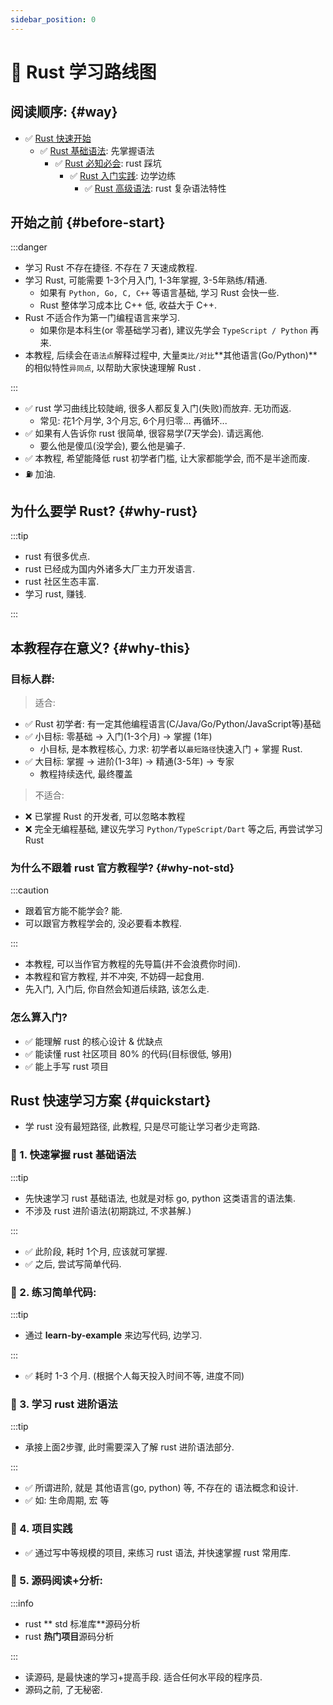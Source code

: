 ```yaml
---
sidebar_position: 0
---
```


# 🦀 Rust 学习路线图

## 阅读顺序: {#way}

- ✅ [Rust 快速开始](intro/) 
  - ✅ [Rust 基础语法](core/intro): 先掌握语法
    - ✅ [Rust 必知必会](tips/rule): rust 踩坑
      - ✅ [Rust 入门实践](praticse/intro/): 边学边练
        - ✅ [Rust 高级语法](pro/intro): rust 复杂语法特性

  
## 开始之前 {#before-start}

:::danger

- 学习 Rust 不存在捷径. 不存在 7 天速成教程.
- 学习 Rust, 可能需要 1-3个月入门, 1-3年掌握, 3-5年熟练/精通.
    - 如果有 `Python, Go, C, C++` 等语言基础, 学习 Rust 会快一些.
    - Rust 整体学习成本比 C++ 低, 收益大于 C++.
- Rust 不适合作为第一门编程语言来学习.
    - 如果你是本科生(or 零基础学习者), 建议先学会 `TypeScript / Python` 再来.
- 本教程, 后续会在`语法点`解释过程中, 大量`类比/对比`**其他语言(Go/Python)**的相似特性`异同点`, 以帮助大家快速理解 Rust
  .

:::

- ✅ rust 学习曲线比较陡峭, 很多人都反复入门(失败)而放弃. 无功而返.
    - 常见: 花1个月学, 3个月忘, 6个月归零... 再循环...
- ✅ 如果有人告诉你 rust 很简单, 很容易学(7天学会). 请远离他.
    - 要么他是傻瓜(没学会), 要么他是骗子.
- ✅ 本教程, 希望能降低 rust 初学者门槛, 让大家都能学会, 而不是半途而废.
- ⛽️ 加油.

## 为什么要学 Rust? {#why-rust}

:::tip

- rust 有很多优点.
- rust 已经成为国内外诸多大厂主力开发语言.
- rust 社区生态丰富.
- 学习 rust, 赚钱.

:::

## 本教程存在意义? {#why-this}


### 目标人群:

> 适合:

- ✅ Rust 初学者: 有一定其他编程语言(C/Java/Go/Python/JavaScript等)基础
- ✅ 小目标: 零基础 -> 入门(1-3个月) -> 掌握 (1年)
  - 小目标, 是本教程核心, 力求: 初学者以`最短路径`快速入门 + 掌握 Rust.
- ✅ 大目标: 掌握 -> 进阶(1-3年) -> 精通(3-5年) -> 专家
  - 教程持续迭代, 最终覆盖

> 不适合:

- ❌ 已掌握 Rust 的开发者, 可以忽略本教程
- ❌ 完全无编程基础, 建议先学习 `Python/TypeScript/Dart` 等之后, 再尝试学习 Rust


### 为什么不跟着 rust 官方教程学? {#why-not-std}

:::caution

- 跟着官方能不能学会? 能.
- 可以跟官方教程学会的, 没必要看本教程.

:::

- 本教程, 可以当作官方教程的先导篇(并不会浪费你时间).
- 本教程和官方教程, 并不冲突, 不妨碍一起食用.
- 先入门, 入门后, 你自然会知道后续路, 该怎么走.

### 怎么算入门?

- ✅ 能理解 rust 的核心设计 & 优缺点
- ✅ 能读懂 rust 社区项目 80% 的代码(目标很低, 够用)
- ✅ 能上手写 rust 项目

## Rust 快速学习方案 {#quickstart}

- 学 rust 没有最短路径, 此教程, 只是尽可能让学习者少走弯路.

### 🚀 1. 快速掌握 rust 基础语法

:::tip

- 先快速学习 rust 基础语法, 也就是对标 go, python 这类语言的语法集.
- 不涉及 rust 进阶语法(初期跳过, 不求甚解.)

:::

- ✅ 此阶段, 耗时 1个月, 应该就可掌握.
- ✅ 之后, 尝试写简单代码.

### 🚀 2. 练习简单代码:

:::tip

- 通过 **learn-by-example** 来边写代码, 边学习.

:::

- ✅ 耗时 1-3 个月. (根据个人每天投入时间不等, 进度不同)

### 🚀 3. 学习 rust 进阶语法

:::tip

- 承接上面2步骤, 此时需要深入了解 rust 进阶语法部分.

:::

- ✅ 所谓进阶, 就是 其他语言(go, python) 等, 不存在的 语法概念和设计.
- ✅ 如: 生命周期, 宏 等

### 🚀 4. 项目实践

- ✅ 通过写中等规模的项目, 来练习 rust 语法, 并快速掌握 rust 常用库.

### 🚀 5. 源码阅读+分析:

:::info

- rust ** std 标准库**源码分析
- rust **热门项目**源码分析

:::

- 读源码, 是最快速的学习+提高手段. 适合任何水平段的程序员.
- 源码之前, 了无秘密.

